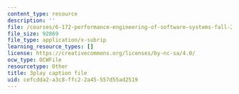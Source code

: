 ```yaml
---
content_type: resource
description: ''
file: /courses/6-172-performance-engineering-of-software-systems-fall-2018/cefcdda2a3c8ffc22a45557d55ad2519_o7h_sYMk_oc.srt
file_size: 92869
file_type: application/x-subrip
learning_resource_types: []
license: https://creativecommons.org/licenses/by-nc-sa/4.0/
ocw_type: OCWFile
resourcetype: Other
title: 3play caption file
uid: cefcdda2-a3c8-ffc2-2a45-557d55ad2519
---
```

